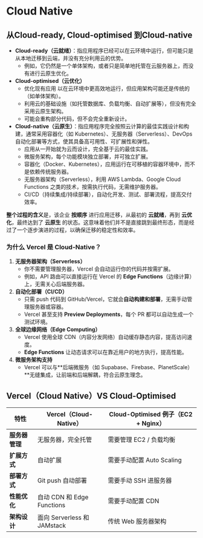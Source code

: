 

# Cloud Native

## 从Cloud-ready, Cloud-optimised 到Cloud-native

- **Cloud-ready（云就绪）**：指应用程序已经可以在云环境中运行，但可能只是从本地迁移到云端，并没有充分利用云的优势。
  - 例如，它仍然是一个单体架构，或者只是简单地托管在云服务器上，而没有进行云原生优化。
- **Cloud-optimised（云优化）**
  - 优化现有应用 以在云环境中更高效地运行，但应用架构可能还是传统的（如单体架构）。
  - 利用云的基础设施（如托管数据库、负载均衡、自动扩展等），但没有完全采用云原生架构。
  - 可能会重构部分代码，但不会完全重新设计。
- **Cloud-native（云原生）**：指应用程序完全按照云计算的最佳实践设计和构建，通常采用容器化（如 Kubernetes）、无服务器（Serverless）、DevOps 自动化部署等方式，使其具备高可用性、可扩展性和弹性。
  - 应用从一开始就为云而设计，完全基于云的最佳实践。
  - 微服务架构，每个功能模块独立部署，并可独立扩展。
  - 容器化（Docker、Kubernetes），应用运行在可移植的容器环境中，而不是依赖传统服务器。
  - 无服务器架构（Serverless），利用 AWS Lambda、Google Cloud Functions 之类的技术，按需执行代码，无需维护服务器。
  - CI/CD（持续集成/持续部署），自动化开发、测试、部署流程，提高交付效率。

**整个过程的含义**是，该企业 **按顺序** 进行应用迁移，从最初的 **云就绪**，再到 **云优化**，最终达到了 **云原生** 的状态。这意味着他们并不是直接跳到最终形态，而是经过了一个逐步演进的过程，以确保迁移的稳定性和效率。

### **为什么 Vercel 是 Cloud-Native？**

1. **无服务器架构（Serverless）**
   - 你不需要管理服务器，Vercel 会自动运行你的代码并按需扩展。
   - 例如，API 路由可以直接运行在 Vercel 的 **Edge Functions**（边缘计算）上，无需关心后端服务器。
2. **自动化部署（CI/CD）**
   - 只需 push 代码到 GitHub/Vercel，它就会**自动构建和部署**，无需手动管理服务器或容器。
   - Vercel 甚至支持 **Preview Deployments**，每个 PR 都可以自动生成一个测试环境。
3. **全球边缘网络（Edge Computing）**
   - Vercel 使用全球 CDN（内容分发网络）自动缓存静态内容，提高访问速度。
   - **Edge Functions** 让动态请求可以在靠近用户的地方执行，提高性能。
4. **微服务架构支持**
   - Vercel 可以与**后端微服务（如 Supabase、Firebase、PlanetScale）**无缝集成，让前端和后端解耦，符合云原生理念。

## Vercel（Cloud Native）VS Cloud-Optimised

| 特性           | Vercel（Cloud-Native）      | Cloud-Optimised 例子（EC2 + Nginx） |
| -------------- | --------------------------- | ----------------------------------- |
| **服务器管理** | 无服务器，完全托管          | 需要管理 EC2 / 负载均衡             |
| **扩展方式**   | 自动扩展                    | 需要手动配置 Auto Scaling           |
| **部署方式**   | Git push 自动部署           | 需要手动 SSH 进服务器               |
| **性能优化**   | 自动 CDN 和 Edge Functions  | 需要手动配置 CDN                    |
| **架构设计**   | 面向 Serverless 和 JAMstack | 传统 Web 服务器架构                 |